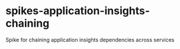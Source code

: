 # spikes-application-insights-chaining
Spike for chaining application insights dependencies across services
